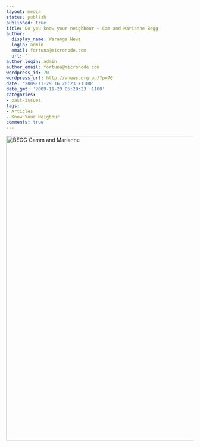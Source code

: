 ```yaml
---
layout: media
status: publish
published: true
title: Do you know your neighbour ~ Cam and Marianne Begg
author:
  display_name: Waranga News
  login: admin
  email: fortuna@micronode.com
  url: ''
author_login: admin
author_email: fortuna@micronode.com
wordpress_id: 70
wordpress_url: http://wnews.org.au/?p=70
date: '2009-11-29 16:20:23 +1100'
date_gmt: '2009-11-29 05:20:23 +1100'
categories:
- past-issues
tags:
- Articles
- Know Your Neigbour
comments: true
---
```


<a href="{{ site.url }}/images/2009/11/BEGG-Camm-and-Marianne.jpg"><img class="alignnone size-large wp-image-71" style="border: 0pt none;" title="BEGG Camm and Marianne" alt="BEGG Camm and Marianne" src="{{ site.url }}/images/2009/11/BEGG-Camm-and-Marianne-703x1024.jpg" width="562" height="819" /></a>
